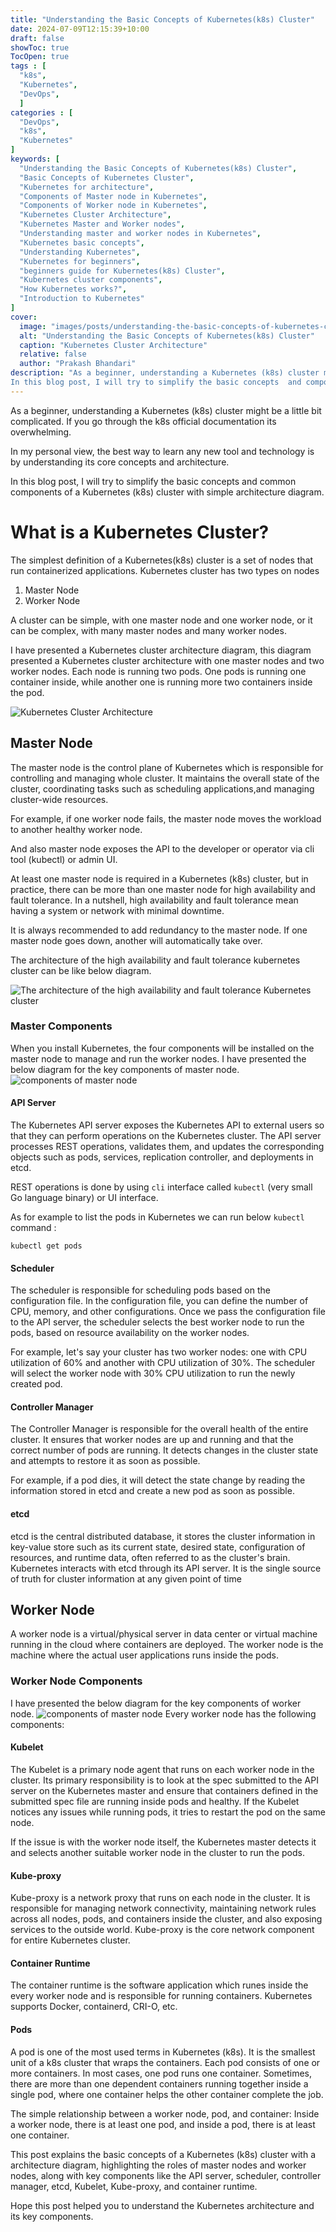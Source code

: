 ```yaml
---
title: "Understanding the Basic Concepts of Kubernetes(k8s) Cluster"
date: 2024-07-09T12:15:39+10:00
draft: false
showToc: true
TocOpen: true
tags : [
  "k8s",
  "Kubernetes",
  "DevOps",
  ]
categories : [
  "DevOps",
  "k8s",
  "Kubernetes"
]
keywords: [
  "Understanding the Basic Concepts of Kubernetes(k8s) Cluster",
  "Basic Concepts of Kubernetes Cluster",
  "Kubernetes for architecture",
  "Components of Master node in Kubernetes",
  "Components of Worker node in Kubernetes",
  "Kubernetes Cluster Architecture", 
  "Kubernetes Master and Worker nodes",
  "Understanding master and worker nodes in Kubernetes",
  "Kubernetes basic concepts", 
  "Understanding Kubernetes", 
  "Kubernetes for beginners",
  "beginners guide for Kubernetes(k8s) Cluster",
  "Kubernetes cluster components", 
  "How Kubernetes works?", 
  "Introduction to Kubernetes"
]
cover:
  image: "images/posts/understanding-the-basic-concepts-of-kubernetes-cluster/understanding-the-basic-concepts-of-kubernetes-cluster.png" # image path/url
  alt: "Understanding the Basic Concepts of Kubernetes(k8s) Cluster"
  caption: "Kubernetes Cluster Architecture"
  relative: false
  author: "Prakash Bhandari"
description: "As a beginner, understanding a Kubernetes (k8s) cluster might be a little bit complicated. 
In this blog post, I will try to simplify the basic concepts  and components of a Kubernetes (k8s) cluster."
---
```


As a beginner, understanding a Kubernetes (k8s) cluster might be a little bit complicated. If you go through the k8s official documentation its overwhelming.

In my personal view, the best way to learn any new tool and technology is by understanding its core concepts and architecture.

In this blog post, I will try to simplify the basic concepts and common components of a Kubernetes (k8s) cluster with simple architecture diagram. 

# What is a Kubernetes Cluster?
The simplest definition of a Kubernetes(k8s) cluster is a set of nodes that run containerized applications. Kubernetes cluster has two types on nodes
1. Master Node
2. Worker Node
   
A cluster can be simple, with one master node and one worker node, or it can be complex, with many master nodes and many worker nodes.

I have presented a Kubernetes cluster architecture diagram, this diagram presented a Kubernetes cluster architecture with one master nodes
and two worker nodes. Each node is running two pods. One pods is running one container
inside, while another one is running more two containers inside the pod.

![Kubernetes Cluster Architecture](/images/posts/understanding-the-basic-concepts-of-kubernetes-cluster/understanding-the-basic-concepts-of-kubernetes-cluster.png#center)


## Master Node
The master node is the control plane of Kubernetes which is responsible for controlling and managing whole cluster. 
It maintains the overall state of the cluster, coordinating tasks such as scheduling applications,and managing cluster-wide resources.

For example, if one worker node fails, the master node moves the workload to another healthy worker node.

And also master node exposes the API to the developer or operator via cli tool (kubectl) or admin UI.

At least one master node is required in a Kubernetes (k8s) cluster, but in practice,
there can be more than one master node for high availability and fault tolerance. 
In a nutshell, high availability and fault tolerance mean having a system or network with minimal downtime.

It is always recommended to add redundancy to the master node. 
If one master node goes down, another will automatically take over.

The architecture of the high availability and fault tolerance kubernetes cluster can be like below diagram.

![The architecture of the high availability and fault tolerance Kubernetes cluster](/images/posts/understanding-the-basic-concepts-of-kubernetes-cluster/architecture-of-the-high-availability-and-fault-tolerance-kubernetes-cluster.png#center)


### Master Components
When you install Kubernetes, the four components will be installed on the master node to manage and run the worker nodes.
I have presented the below diagram for the key components of master node.
![components of master node](/images/posts/understanding-the-basic-concepts-of-kubernetes-cluster/components-of-master-node.png#center)
#### API Server

The Kubernetes API server exposes the Kubernetes API to external users so that they can perform operations on the Kubernetes cluster. 
The API server processes REST operations, validates them, and updates the corresponding objects 
such as pods, services, replication controller, and deployments in etcd.

REST operations is done by using `cli` interface called `kubectl` (very small Go language binary) or UI interface.

As for example to list the pods in Kubernetes we can run below `kubectl` command : 

`kubectl get pods`

#### Scheduler
The scheduler is responsible for scheduling pods based on the configuration file. In the configuration file, you can define the number of CPU, memory, and other configurations. 
Once we pass the configuration file to the API server, the scheduler selects the best worker node to run the pods, based on resource availability on the worker nodes.

For example, let's say your cluster has two worker nodes: one with CPU utilization of 60% and another with CPU utilization of 30%. 
The scheduler will select the worker node with 30% CPU utilization to run the newly created pod.
#### Controller Manager
The Controller Manager is responsible for the overall health of the entire cluster. 
It ensures that worker nodes are up and running and that the correct number of pods are running. 
It detects changes in the cluster state and attempts to restore it as soon as possible.

For example, if a pod dies, it will detect the state change by reading the information stored in etcd and create a new pod as soon as possible.

#### etcd

etcd is the central distributed database, it stores the cluster information in key-value store such as its current state, desired state, configuration of resources, and runtime data, often referred to as the cluster's brain. 
Kubernetes interacts with etcd through its API server. It is the single source of truth for cluster information at any given point of time 

## Worker Node
A worker node is a virtual/physical server in data center or virtual machine running in the cloud where containers are deployed. 
The worker node is the machine where the actual user applications runs inside the pods.

### Worker Node Components
I have presented the below diagram for the key components of worker node.
![components of master node](/images/posts/understanding-the-basic-concepts-of-kubernetes-cluster/components-of-worker-node.png#center)
Every worker node has the following components:
#### Kubelet
The Kubelet is a primary node agent that runs on each worker node in the cluster.
Its primary responsibility is to look at the spec submitted to the API server on the
Kubernetes master and ensure that containers defined in 
the submitted spec file are running inside pods and healthy. If the Kubelet notices any issues while running pods, it tries to restart the pod on the same node.

If the issue is with the worker node itself, the Kubernetes 
master detects it and selects another suitable worker node in the cluster to run the pods.

#### Kube-proxy
Kube-proxy is a network proxy that runs on each node in the cluster.
It is responsible for managing network connectivity, maintaining network rules across all nodes, pods, and containers inside the cluster, and also exposing services to the outside world.
Kube-proxy is the core network component for entire Kubernetes cluster.

#### Container Runtime
The container runtime is the software application which runes inside the every worker 
node and is responsible for running containers. Kubernetes supports Docker, containerd, CRI-O, etc.

#### Pods
A pod is one of the most used terms in Kubernetes (k8s). 
It is the smallest unit of a k8s cluster that wraps the containers. 
Each pod consists of one or more containers. 
In most cases, one pod runs one container. 
Sometimes, there are more than one dependent containers running together inside a single pod, where one container helps the other container complete the job.

The simple relationship between a worker node, pod, and container:
Inside a worker node, there is at least one pod, and inside a pod, there is at least one container.

This post explains the basic concepts of a Kubernetes (k8s) cluster with a architecture diagram,
highlighting the roles of master nodes and worker nodes, along with key components like the API server, 
scheduler, controller manager, etcd, Kubelet, Kube-proxy, and container runtime.

Hope this post helped you to understand the Kubernetes architecture and its key components.

